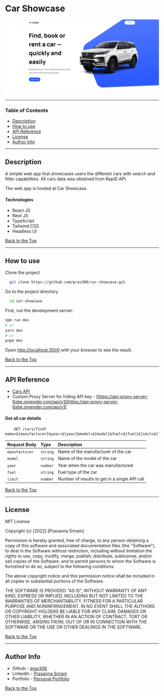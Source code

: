 # Car Showcase

![Car Showcase App](public/car_showcase.png)

---

### Table of Contents

- [Description](#description)
- [How to use](#how-to-use)
- [API Reference](#api-reference)
- [License](#license)
- [Author Info](#author-info)

---

## Description

A simple web app that showcases users the different cars with search and filter capabilities. All cars data was obtained from RapiD API.

The web app is hosted at Car Showcase.

#### Technologies

- React JS
- Next JS
- TypeScript
- Tailwind CSS
- Headless UI

[Back to the Top](#car-showcase)

---

## How to use

Clone the project 

```bash
  git clone https://github.com/pras306/car-showcase.git
```

Go to the project directory

```bash
  cd car-showcase
```

First, run the development server:

```bash
npm run dev
# or
yarn dev
# or
pnpm dev
```

Open [http://localhost:3000](http://localhost:3000) with your browser to see the result.

[Back to the Top](#car-showcase)

---

## API Reference

- [Cars API](https://rapidapi.com/apininjas/api/cars-by-api-ninjas)
- Custom Proxy Server for hiding API key - [https://api-proxy-server-6xbe.onrender.com/api/v1](https://api-proxy-server-6xbe.onrender.com/api/v1)

#### Get all car details

```http
    GET /cars/find?make=${manufacturer}&year=${year}&model=${model}&fuel=${fuel}&limit=${limit}
```

|Request Body   | Type     | Description                                        |
| :----------   | :------- | :------------------------------------------------- |
| `manufacturer`| `string` | Name of the manufacturer of the car                |
| `model`       | `string` | Name of the model of the car                       |
| `year`        | `number` | Year when the car was manufactured                 |
| `fuel`        | `string` | Fuel type of the car                               |
| `limit`       | `number` | Number of results to get in a single API call      |


[Back to the Top](#car-showcase)

---

## License

MIT License

Copyright (c) [2022] [Prasanna Sriram]

Permission is hereby granted, free of charge, to any person obtaining a copy
of this software and associated documentation files (the "Software"), to deal
in the Software without restriction, including without limitation the rights
to use, copy, modify, merge, publish, distribute, sublicense, and/or sell
copies of the Software, and to permit persons to whom the Software is
furnished to do so, subject to the following conditions:

The above copyright notice and this permission notice shall be included in all
copies or substantial portions of the Software.

THE SOFTWARE IS PROVIDED "AS IS", WITHOUT WARRANTY OF ANY KIND, EXPRESS OR
IMPLIED, INCLUDING BUT NOT LIMITED TO THE WARRANTIES OF MERCHANTABILITY,
FITNESS FOR A PARTICULAR PURPOSE AND NONINFRINGEMENT. IN NO EVENT SHALL THE
AUTHORS OR COPYRIGHT HOLDERS BE LIABLE FOR ANY CLAIM, DAMAGES OR OTHER
LIABILITY, WHETHER IN AN ACTION OF CONTRACT, TORT OR OTHERWISE, ARISING FROM,
OUT OF OR IN CONNECTION WITH THE SOFTWARE OR THE USE OR OTHER DEALINGS IN THE
SOFTWARE.

[Back to the Top](#car-showcase)

---

## Author Info

- Github - [pras306](https://github.com/pras306)
- LinkedIn - [Prasanna Sriram](https://www.linkedin.com/in/prasanna-sriram/)
- Portfolio - [Personal Portfolio](https://prasanna-sriram.netlify.app/)

[Back to the Top](#car-showcase)
